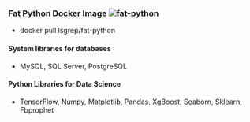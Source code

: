### Fat Python [Docker Image](https://hub.docker.com/r/lsgrep/fat-python) ![fat-python](https://img.shields.io/docker/cloud/build/lsgrep/fat-python?style=flat-square)

* docker pull lsgrep/fat-python

#### System libraries for databases
* MySQL, SQL Server, PostgreSQL
#### Python Libraries for Data Science
* TensorFlow, Numpy, Matplotlib, Pandas, XgBoost, Seaborn, Sklearn, Fbprophet
